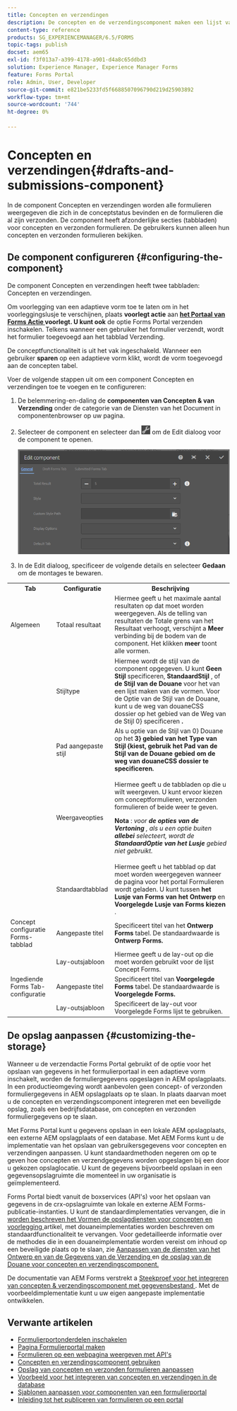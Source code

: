 ```yaml
---
title: Concepten en verzendingen
description: De concepten en de verzendingscomponent maken een lijst van vormen die in de ontwerpstaat zijn en reeds voorgelegd. U kunt de vormgeving en stijl van de component aanpassen.
content-type: reference
products: SG_EXPERIENCEMANAGER/6.5/FORMS
topic-tags: publish
docset: aem65
exl-id: f3f013a7-a399-4178-a901-d4a8c65ddbd3
solution: Experience Manager, Experience Manager Forms
feature: Forms Portal
role: Admin, User, Developer
source-git-commit: e821be5233fd5f6688507096790d219d25903892
workflow-type: tm+mt
source-wordcount: '744'
ht-degree: 0%

---
```


# Concepten en verzendingen{#drafts-and-submissions-component}

In de component Concepten en verzendingen worden alle formulieren weergegeven die zich in de conceptstatus bevinden en de formulieren die al zijn verzonden. De component heeft afzonderlijke secties (tabbladen) voor concepten en verzonden formulieren. De gebruikers kunnen alleen hun concepten en verzonden formulieren bekijken.

## De component configureren {#configuring-the-component}

De component Concepten en verzendingen heeft twee tabbladen: Concepten en verzendingen.

Om voorlegging van een adaptieve vorm toe te laten om in het voorleggingslusje te verschijnen, plaats **voorlegt actie** aan **[het Portaal van Forms Actie ](../../forms/using/configuring-submit-actions.md) voorlegt. U kunt ook** de optie Forms Portal verzenden inschakelen. Telkens wanneer een gebruiker het formulier verzendt, wordt het formulier toegevoegd aan het tabblad Verzending.

De conceptfunctionaliteit is uit het vak ingeschakeld. Wanneer een gebruiker **sparen** op een adaptieve vorm klikt, wordt de vorm toegevoegd aan de concepten tabel.

Voer de volgende stappen uit om een component Concepten en verzendingen toe te voegen en te configureren:

1. De belemmering-en-daling de **componenten van Concepten &amp; van Verzending** onder de categorie van de Diensten van het Document in componentenbrowser op uw pagina.
1. Selecteer de component en selecteer dan ![ settings_icon ](assets/settings_icon.png) om de Edit dialoog voor de component te openen.

   ![ Concepten &amp; component van de Verzending ](assets/drafts-submissions-edit.png)

1. In de Edit dialoog, specificeer de volgende details en selecteer **Gedaan** om de montages te bewaren.

<table>
 <tbody>
  <tr>
   <th>Tab</th>
   <th>Configuratie</th>
   <th>Beschrijving</th>
  </tr>
  <tr>
   <td>Algemeen</td>
   <td>Totaal resultaat</td>
   <td>Hiermee geeft u het maximale aantal resultaten op dat moet worden weergegeven. Als de telling van resultaten de Totale grens van het Resultaat verhoogt, verschijnt a <strong> Meer </strong> verbinding bij de bodem van de component. Het klikken <strong> meer </strong> toont alle vormen. </td>
  </tr>
  <tr>
   <td> </td>
   <td>Stijltype</td>
   <td>Hiermee wordt de stijl van de component opgegeven. U kunt <strong> Geen Stijl </strong> specificeren, <strong> StandaardStijl </strong>, of <strong> de Stijl van de Douane </strong> voor het van een lijst maken van de vormen. Voor de Optie van de Stijl van de Douane, kunt u de weg van douaneCSS dossier op het </strong> gebied van de Weg van de Stijl 0} specificeren <strong>.</strong><strong></td>
  </tr>
  <tr>
   <td> </td>
   <td>Pad aangepaste stijl</td>
   <td>Als u </strong> optie van de Stijl van 0} Douane op het <strong> 3} gebied van het Type van Stijl {kiest, gebruik het <strong> Pad van de Stijl van de Douane </strong> gebied om de weg van douaneCSS dossier te specificeren.<strong></strong> </td>
  </tr>
  <tr>
   <td> </td>
   <td>Weergaveopties</td>
   <td><p>Hiermee geeft u de tabbladen op die u wilt weergeven. U kunt ervoor kiezen om conceptformulieren, verzonden formulieren of beide weer te geven. </p> <p><strong> Nota </strong>:<em> voor <strong> de opties van de Vertoning </strong>, als u een optie buiten <strong> allebei </strong> selecteert, wordt de <strong> StandaardOptie van het Lusje </strong> gebied niet gebruikt.</em></p> </td>
  </tr>
  <tr>
   <td> </td>
   <td>Standaardtabblad</td>
   <td>Hiermee geeft u het tabblad op dat moet worden weergegeven wanneer de pagina voor het portal Formulieren wordt geladen. U kunt tussen <strong> het Lusje van Forms van het Ontwerp </strong> en <strong> Voorgelegde Lusje van Forms kiezen </strong>.</td>
  </tr>
  <tr>
   <td>Concept configuratie Forms-tabblad</td>
   <td>Aangepaste titel</td>
   <td>Specificeert titel van het <strong> Ontwerp Forms </strong> tabel. De standaardwaarde is <strong> Ontwerp Forms.</strong></td>
  </tr>
  <tr>
   <td> </td>
   <td>Lay-outsjabloon</td>
   <td>Hiermee geeft u de lay-out op die moet worden gebruikt voor de lijst Concept Forms.</td>
  </tr>
  <tr>
   <td>Ingediende Forms Tab-configuratie</td>
   <td>Aangepaste titel </td>
   <td>Specificeert titel van <strong> Voorgelegde Forms </strong> tabel. De standaardwaarde is <strong> Voorgelegde Forms.</strong></td>
  </tr>
  <tr>
   <td> </td>
   <td>Lay-outsjabloon</td>
   <td>Specificeert de lay-out voor Voorgelegde Forms <strong> </strong> lijst te gebruiken. </td>
  </tr>
 </tbody>
</table>

## De opslag aanpassen {#customizing-the-storage}

Wanneer u de verzendactie Forms Portal gebruikt of de optie voor het opslaan van gegevens in het formulierportaal in een adaptieve vorm inschakelt, worden de formuliergegevens opgeslagen in AEM opslagplaats. In een productieomgeving wordt aanbevolen geen concept- of verzonden formuliergegevens in AEM opslagplaats op te slaan. In plaats daarvan moet u de concepten en verzendingscomponent integreren met een beveiligde opslag, zoals een bedrijfsdatabase, om concepten en verzonden formuliergegevens op te slaan.

Met Forms Portal kunt u gegevens opslaan in een lokale AEM opslagplaats, een externe AEM opslagplaats of een database. Met AEM Forms kunt u de implementatie van het opslaan van gebruikersgegevens voor concepten en verzendingen aanpassen. U kunt standaardmethoden negeren om op te geven hoe concepten en verzendgegevens worden opgeslagen bij een door u gekozen opslaglocatie. U kunt de gegevens bijvoorbeeld opslaan in een gegevensopslagruimte die momenteel in uw organisatie is geïmplementeerd.

Forms Portal biedt vanuit de boxservices (API&#39;s) voor het opslaan van gegevens in de crx-opslagruimte van lokale en externe AEM Forms-publicatie-instanties. U kunt de standaardimplementaties vervangen, die in [ worden beschreven het Vormen de opslagdiensten voor concepten en voorlegging ](/help/forms/using/configuring-draft-submission-storage.md) artikel, met douaneimplementaties worden beschreven om standaardfunctionaliteit te vervangen. Voor gedetailleerde informatie over de methodes die in een douaneimplementatie worden vereist om inhoud op een beveiligde plaats op te slaan, zie [ Aanpassen van de diensten van het Ontwerp en van de Gegevens van de Verzending ](/help/forms/using/custom-draft-submission-data-services.md) en [ de opslag van de Douane voor concepten en verzendingscomponent.](/help/forms/using/adding-custom-storage-provider-forms.md)

De documentatie van AEM Forms verstrekt a [ Steekproef voor het integreren van concepten &amp; verzendingscomponent met gegevensbestand ](integrate-draft-submission-database.md). Met de voorbeeldimplementatie kunt u uw eigen aangepaste implementatie ontwikkelen.

## Verwante artikelen

* [Formulierportonderdelen inschakelen](/help/forms/using/enabling-forms-portal-components.md)
* [Pagina Formulierportal maken](/help/forms/using/creating-form-portal-page.md)
* [Formulieren op een webpagina weergeven met API&#39;s](/help/forms/using/listing-forms-webpage-using-apis.md)
* [Concepten en verzendingscomponent gebruiken](/help/forms/using/draft-submission-component.md)
* [Opslag van concepten en verzonden formulieren aanpassen](/help/forms/using/draft-submission-component.md)
* [Voorbeeld voor het integreren van concepten en verzendingen in de database](/help/forms/using/integrate-draft-submission-database.md)
* [Sjablonen aanpassen voor componenten van een formulierportal](/help/forms/using/customizing-templates-forms-portal-components.md)
* [Inleiding tot het publiceren van formulieren op een portal](/help/forms/using/introduction-publishing-forms.md)
